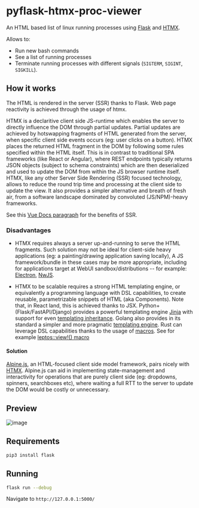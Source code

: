 # pyflask-htmx-proc-viewer

An HTML based list of linux running processes using [Flask](https://flask.palletsprojects.com/en/2.3.x/) and [HTMX](https://htmx.org/).

Allows to:
  - Run new bash commands
  - See a list of running processes
  - Terminate running processes with different signals (`SIGTERM`, `SIGINT`, `SIGKILL`).


## How it works
The HTML is rendered in the server (SSR) thanks to Flask.
Web page reactivity is achieved through the usage of htmx.

HTMX is a declaritive client side JS-runtime which enables the server to directly influence the DOM through partial updates.
Partial updates are achieved by hotswapping fragments of HTML generated from the server,
when specific client side events occurs (eg: user clicks on a button).
HTMX places the returned HTML fragment in the DOM by following some rules specified within the HTML itself.
This is in contrast to traditional SPA frameworks (like React or Angular), where REST endpoints typically returns
JSON objects (subject to schema constraints) which are then deserialized and used to update the DOM
from within the JS browser runtime itself.
HTMX, like any other Server Side Rendering (SSR) focused technology,
allows to reduce the round trip time and processing at the client side to update the view.
It also provides a simpler alternative and breath of fresh air, from a software landscape dominated by convoluted (JS/NPM)-heavy frameworks.

See this [Vue Docs paragraph](https://vuejs.org/guide/scaling-up/ssr.html#why-ssr) for the benefits of SSR.


### Disadvantages
- HTMX requires always a server up-and-running to serve the HTML fragments.
  Such solution may not be ideal for client-side heavy applications (eg: a painting/drawing application saving locally),
  A JS framework/bundle in these cases may be more appropriate, including for applications target at WebUI sandbox/distributions -- for example: [Electron](https://www.electronjs.org/), [NwJS](https://nwjs.io/).

- HTMX to be scalable requires a strong HTML templating engine, or equivalently a programming language with DSL capabilities, to create reusable, parametrizable snippets of HTML (aka Components).
  Note that, in React land, this is achieved thanks to JSX.
  Python+(Flask/FastAPI/Django) provides a powerful templating engine [Jinja](https://jinja.palletsprojects.com/en/3.1.x/) with support for even [templating inheritance](https://jinja.palletsprojects.com/en/3.1.x/templates/#template-inheritance).
  Golang also provides in its standard a simpler and more pragmatic [templating engine](https://pkg.go.dev/html/template).
  Rust can leverage DSL capabilities thanks to the usage of [macros](https://doc.rust-lang.org/book/ch19-06-macros.html). See for example [leptos::view!() macro](https://docs.rs/leptos/latest/leptos/macro.view.html)

#### Solution
[Alpine.js](https://alpinejs.dev/), an HTML-focused client side model framework, pairs nicely with [HTMX](https://htmx.org/).
Alpine.js can aid in implementing state-management and interactivity for operations that are purely client side (eg: dropdowns, spinners, searchboxes etc),
where waiting a full RTT to the server to update the DOM would be costly or unnecessary.


## Preview

![image](https://github.com/dparo/pyflask-htmx-proc-viewer/assets/30259883/a841d461-6586-4f2b-97b1-0edb86deb4c5)


## Requirements

```bash
pip3 install flask
```

## Running

```bash
flask run --debug
```

Navigate to `http://127.0.0.1:5000/`
